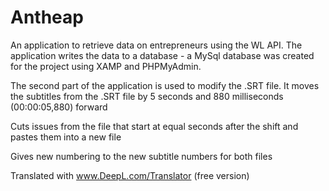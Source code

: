 # Antheap
An application to retrieve data on entrepreneurs using the WL API.
The application writes the data to a database - a MySql database was created for the project using XAMP and PHPMyAdmin.

The second part of the application is used to modify the .SRT file.
It moves the subtitles from the .SRT file by 5 seconds and 880 milliseconds (00:00:05,880) forward

Cuts issues from the file that start at equal seconds after the shift and pastes them into a new file

Gives new numbering to the new subtitle numbers for both files

Translated with www.DeepL.com/Translator (free version)
